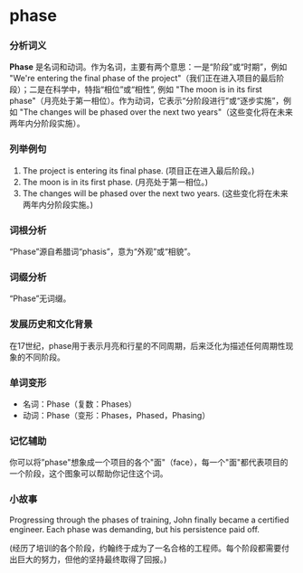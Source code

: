 # phase

### 分析词义

  

**Phase** 是名词和动词。作为名词，主要有两个意思：一是“阶段”或“时期”，例如 "We're entering the final phase of the project"（我们正在进入项目的最后阶段）；二是在科学中，特指“相位”或“相性”, 例如 "The moon is in its first phase"（月亮处于第一相位）。作为动词，它表示“分阶段进行”或“逐步实施”，例如 "The changes will be phased over the next two years"（这些变化将在未来两年内分阶段实施）。

  

### 列举例句

  

1.  The project is entering its final phase. (项目正在进入最后阶段。)
2.  The moon is in its first phase. (月亮处于第一相位。)
3.  The changes will be phased over the next two years. (这些变化将在未来两年内分阶段实施。)

  

### 词根分析

  

“Phase”源自希腊词“phasis”，意为“外观”或“相貌”。

  

### 词缀分析

  

“Phase”无词缀。

  

### 发展历史和文化背景

  

在17世纪，phase用于表示月亮和行星的不同周期，后来泛化为描述任何周期性现象的不同阶段。

  

### 单词变形

  

*   名词：Phase（复数：Phases）
*   动词：Phase（变形：Phases，Phased，Phasing）

  

### 记忆辅助

  

你可以将”phase"想象成一个项目的各个"面"（face），每一个"面"都代表项目的一个阶段，这个图象可以帮助你记住这个词。

  

### 小故事

  

Progressing through the phases of training, John finally became a certified engineer. Each phase was demanding, but his persistence paid off.

  

(经历了培训的各个阶段，约翰终于成为了一名合格的工程师。每个阶段都需要付出巨大的努力，但他的坚持最终取得了回报。)
